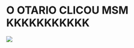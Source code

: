 
# **O OTARIO CLICOU MSM KKKKKKKKKKK**
<img src="https://i.pinimg.com/originals/81/df/5e/81df5e907f81dad1721f398ed7408deb.gif">
